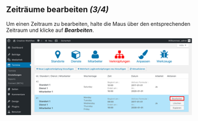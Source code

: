 ## Zeiträume bearbeiten *(3/4)*

Um einen Zeitraum zu bearbeiten, halte die Maus über den entsprechenden Zeitraum und klicke auf _**Bearbeiten**_.

![Terminbuchung Frontend](./assets/edit_slots_3.jpg)

